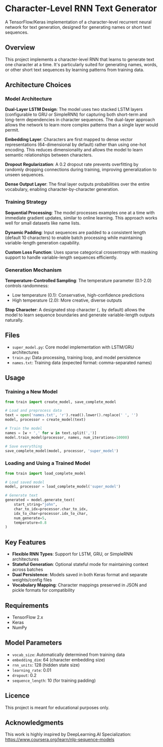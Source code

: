 # Character-Level RNN Text Generator

A TensorFlow/Keras implementation of a character-level recurrent neural network for text generation, designed for generating names or short text sequences.

## Overview

This project implements a character-level RNN that learns to generate text one character at a time. It's particularly suited for generating names, words, or other short text sequences by learning patterns from training data.

## Architecture Choices

### Model Architecture

**Dual-Layer LSTM Design**: The model uses two stacked LSTM layers (configurable to GRU or SimpleRNN) for capturing both short-term and long-term dependencies in character sequences. The dual-layer approach allows the network to learn more complex patterns than a single layer would permit.

**Embedding Layer**: Characters are first mapped to dense vector representations (64-dimensional by default) rather than using one-hot encoding. This reduces dimensionality and allows the model to learn semantic relationships between characters.

**Dropout Regularization**: A 0.2 dropout rate prevents overfitting by randomly dropping connections during training, improving generalization to unseen sequences.

**Dense Output Layer**: The final layer outputs probabilities over the entire vocabulary, enabling character-by-character generation.

### Training Strategy

**Sequential Processing**: The model processes examples one at a time with immediate gradient updates, similar to online learning. This approach works well for small datasets like name lists.

**Dynamic Padding**: Input sequences are padded to a consistent length (default 10 characters) to enable batch processing while maintaining variable-length generation capability.

**Custom Loss Function**: Uses sparse categorical crossentropy with masking support to handle variable-length sequences efficiently.

### Generation Mechanism

**Temperature-Controlled Sampling**: The temperature parameter (0.1-2.0) controls randomness:
- Low temperature (0.1): Conservative, high-confidence predictions
- High temperature (2.0): More creative, diverse outputs

**Stop Character**: A designated stop character (`,` by default) allows the model to learn sequence boundaries and generate variable-length outputs naturally.

## Files

- `super_model.py`: Core model implementation with LSTM/GRU architectures
- `train.py`: Data processing, training loop, and model persistence
- `names.txt`: Training data (expected format: comma-separated names)

## Usage

### Training a New Model

```python
from train import create_model, save_complete_model

# Load and preprocess data
text = open('names.txt', 'r').read().lower().replace(' ', '')
model, processor = create_model(text)

# Train the model
names = [w + ',' for w in text.split(',')]
model.train_model(processor, names, num_iterations=10000)

# Save everything
save_complete_model(model, processor, 'super_model')
```

### Loading and Using a Trained Model

```python
from train import load_complete_model

# Load saved model
model, processor = load_complete_model('super_model')

# Generate text
generated = model.generate_text(
    start_string="john",
    char_to_idx=processor.char_to_idx,
    idx_to_char=processor.idx_to_char,
    num_generate=5,
    temperature=0.8
)
```

## Key Features

- **Flexible RNN Types**: Support for LSTM, GRU, or SimpleRNN architectures
- **Stateful Generation**: Optional stateful mode for maintaining context across batches
- **Dual Persistence**: Models saved in both Keras format and separate weights/config files
- **Vocabulary Mapping**: Character mappings preserved in JSON and pickle formats for compatibility

## Requirements

- TensorFlow 2.x
- Keras
- NumPy

## Model Parameters

- `vocab_size`: Automatically determined from training data
- `embedding_dim`: 64 (character embedding size)
- `rnn_units`: 128 (hidden state size)
- `learning_rate`: 0.01
- `dropout`: 0.2
- `sequence_length`: 10 (for training padding)

## Licence 

This project is meant for educational purposes only.

## Acknowledgments
This work is highly inspired by DeepLearning.AI Specialization:
https://www.coursera.org/learn/nlp-sequence-models


